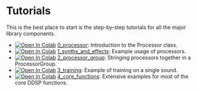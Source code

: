 # Tutorials

This is the best place to start is the step-by-step tutorials for all the major library components.

*   <a href="https://colab.research.google.com/github/magenta/ddsp/blob/master/ddsp/colab/tutorials/0_processor.ipynb" target="_parent"><img src="https://colab.research.google.com/assets/colab-badge.svg" alt="Open In Colab"/></a> [0_processor](./0_processor.ipynb):
    Introduction to the Processor class.
*   <a href="https://colab.research.google.com/github/magenta/ddsp/blob/master/ddsp/colab/tutorials/1_synths_and_effects.ipynb" target="_parent"><img src="https://colab.research.google.com/assets/colab-badge.svg" alt="Open In Colab"/></a> [1_synths_and_effects](./1_synths_and_effects.ipynb):
    Example usage of processors.
*   <a href="https://colab.research.google.com/github/magenta/ddsp/blob/master/ddsp/colab/tutorials/2_processor_group.ipynb" target="_parent"><img src="https://colab.research.google.com/assets/colab-badge.svg" alt="Open In Colab"/></a> [2_processor_group](./2_processor_group.ipynb):
    Stringing processors together in a ProcessorGroup.
*   <a href="https://colab.research.google.com/github/magenta/ddsp/blob/master/ddsp/colab/tutorials/3_training.ipynb" target="_parent"><img src="https://colab.research.google.com/assets/colab-badge.svg" alt="Open In Colab"/></a> [3_training](./3_training.ipynb):
    Example of training on a single sound.
*   <a href="https://colab.research.google.com/github/magenta/ddsp/blob/master/ddsp/colab/tutorials/4_core_functions.ipynb" target="_parent"><img src="https://colab.research.google.com/assets/colab-badge.svg" alt="Open In Colab"/></a> [4_core_functions](./4_core_functions.ipynb):
    Extensive examples for most of the core DDSP functions.
